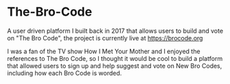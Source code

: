 # The-Bro-Code

A user driven platform I built back in 2017 that allows users to build and vote on "The Bro Code", the project is currently live at https://brocode.org

I was a fan of the TV show How I Met Your Mother and I enjoyed the references to The Bro Code, so I thought it would be cool to build a platform that allowed users to sign up and help suggest and vote on New Bro Codes, including how each Bro Code is worded. 